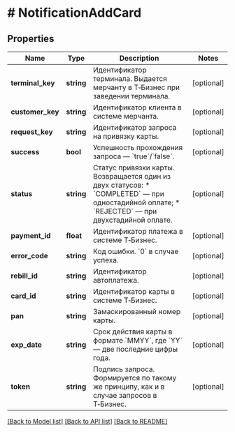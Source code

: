 # # NotificationAddCard

## Properties

Name | Type | Description | Notes
------------ | ------------- | ------------- | -------------
**terminal_key** | **string** | Идентификатор терминала. Выдается мерчанту в Т‑Бизнес  при заведении терминала. | [optional]
**customer_key** | **string** | Идентификатор клиента в системе мерчанта. | [optional]
**request_key** | **string** | Идентификатор запроса на привязку карты. | [optional]
**success** | **bool** | Успешность прохождения запроса — &#x60;true&#x60;/&#x60;false&#x60;. | [optional]
**status** | **string** | Статус привязки карты. Возвращается один из двух статусов:   * &#x60;COMPLETED&#x60; — при одностадийной оплате;   * &#x60;REJECTED&#x60; — при двухстадийной оплате. | [optional]
**payment_id** | **float** | Идентификатор платежа в системе Т‑Бизнес. | [optional]
**error_code** | **string** | Код ошибки. &#x60;0&#x60; в случае успеха. | [optional]
**rebill_id** | **string** | Идентификатор автоплатежа. | [optional]
**card_id** | **string** | Идентификатор карты в системе Т‑Бизнес. | [optional]
**pan** | **string** | Замаскированный номер карты. | [optional]
**exp_date** | **string** | Срок действия карты в формате &#x60;MMYY&#x60;, где &#x60;YY&#x60; — две последние цифры года. | [optional]
**token** | **string** | Подпись запроса. Формируется по такому же принципу, как и в случае запросов в Т‑Бизнес. | [optional]

[[Back to Model list]](../../README.md#models) [[Back to API list]](../../README.md#endpoints) [[Back to README]](../../README.md)
